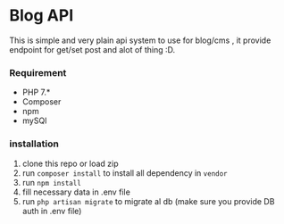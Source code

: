 # Blog API
This is simple and very plain api system to use for blog/cms , 
it provide endpoint for get/set post and alot of thing :D.

### Requirement
- PHP 7.*
- Composer
- npm
- mySQl

### installation
1. clone this repo or load zip
2. run `composer install` to install all dependency in `vendor`
3. run `npm install`
4. fill necessary data in .env file
5. run `php artisan migrate` to migrate al db (make sure you provide DB auth in .env file)

